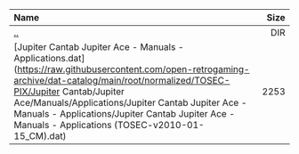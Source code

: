 |Name|Size|
|:---|---:|
|[..](../index.html)|DIR|
|[Jupiter Cantab Jupiter Ace - Manuals - Applications.dat](https://raw.githubusercontent.com/open-retrogaming-archive/dat-catalog/main/root/normalized/TOSEC-PIX/Jupiter Cantab/Jupiter Ace/Manuals/Applications/Jupiter Cantab Jupiter Ace - Manuals - Applications/Jupiter Cantab Jupiter Ace - Manuals - Applications (TOSEC-v2010-01-15_CM).dat)|2253|
